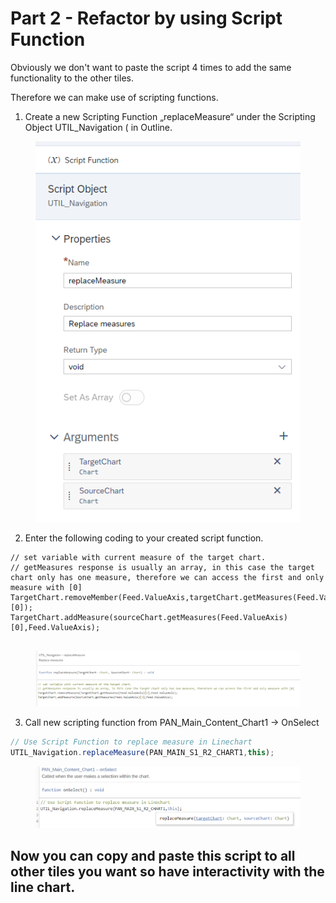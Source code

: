 # Part 2 - Refactor by using Script Function

Obviously we don't want to paste the script 4 times to add the same functionality to the other tiles.

Therefore we can make use of scripting functions.

1. Create a new Scripting Function „replaceMeasure“ under the Scripting Object UTIL\_Navigation ( in Outline.

<figure><img src="../.gitbook/assets/image (1) (1).png" alt=""><figcaption></figcaption></figure>

2. Enter the following coding to your created script function.

<pre class="language-typescript"><code class="lang-typescript">// set variable with current measure of the target chart.
// getMeasures response is usually an array, in this case the target chart only has one measure, therefore we can access the first and only measure with [0]
TargetChart.removeMember(Feed.ValueAxis,targetChart.getMeasures(Feed.ValueAxis)[0]);
TargetChart.addMeasure(sourceChart.getMeasures(Feed.ValueAxis)[0],Feed.ValueAxis);
<strong>
</strong></code></pre>

<figure><img src="../.gitbook/assets/image (4).png" alt=""><figcaption></figcaption></figure>

3. Call new scripting function from PAN\_Main\_Content\_Chart1 -> OnSelect

```typescript
// Use Script Function to replace measure in Linechart
UTIL_Navigation.replaceMeasure(PAN_MAIN_S1_R2_CHART1,this);
```

<figure><img src="../.gitbook/assets/image (4) (1) (1).png" alt=""><figcaption></figcaption></figure>

## Now you can copy and paste this script to all other tiles you want so have interactivity with the line chart.
